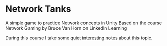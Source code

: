 # Network Tanks

A simple game to practice Network concepts in Unity
Based on the course Network Gaming by Bruce Van Horn on LinkedIn Learning

During this course I take some quiet [interesting notes](NetworkGaming.md) about this topic.